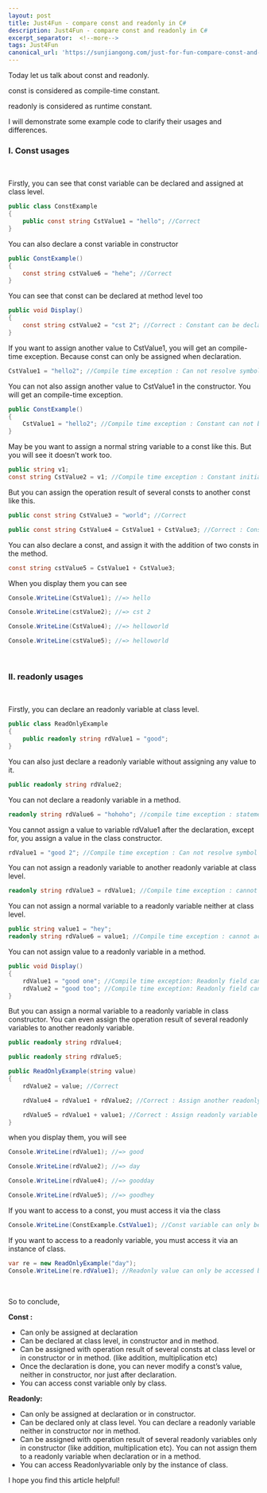 ```yaml
---
layout: post
title: Just4Fun - compare const and readonly in C#
description: Just4Fun - compare const and readonly in C#
excerpt_separator:  <!--more-->
tags: Just4Fun
canonical_url: 'https://sunjiangong.com/just-for-fun-compare-const-and-readonly-in-csharp/'
---
```


Today let us talk about const and readonly.

const is considered as compile-time constant.

readonly is considered as runtime constant.

I will demonstrate some example code to clarify their usages and differences.

<!--more-->

### I. Const usages

<br/>

Firstly, you can see that const variable can be declared and assigned at class level.

```csharp
public class ConstExample
{
    public const string CstValue1 = "hello"; //Correct
}
```

You can also declare a const variable in constructor

```csharp
public ConstExample()
{
    const string cstValue6 = "hehe"; //Correct
}
```

You can see that const can be declared at method level too

```csharp
public void Display()
{
    const string cstValue2 = "cst 2"; //Correct : Constant can be declared in method
}
```

If you want to assign another value to CstValue1, you will get an compile-time exception. Because const can only be assigned when declaration.

```csharp
CstValue1 = "hello2"; //Compile time exception : Can not resolve symbol CstValue1
```

You can not also assign another value to CstValue1 in the constructor. You will get an compile-time exception.

```csharp
public ConstExample()
{
    CstValue1 = "hello2"; //Compile time exception : Constant can not be used as an assignment target
}
```

May be you want to assign a normal string variable to a const like this. But you will see it doesn’t work too.

```csharp
public string v1;
const string CstValue2 = v1; //Compile time exception : Constant initializer must be compile-time constant
```

But you can assign the operation result of several consts to another const like this.

```csharp
public const string CstValue3 = "world"; //Correct

public const string CstValue4 = CstValue1 + CstValue3; //Correct : Constants can only be assigned with values or with consts
```


You can also declare a const, and assign it with the addition of two consts in the method.

```csharp
const string cstValue5 = CstValue1 + CstValue3;
```

When you display them you can see

```csharp
Console.WriteLine(CstValue1); //=> hello

Console.WriteLine(cstValue2); //=> cst 2

Console.WriteLine(CstValue4); //=> helloworld

Console.WriteLine(cstValue5); //=> helloworld
```

<br/>

### II. readonly usages

<br/>

Firstly, you can declare an readonly variable at class level.

```csharp
public class ReadOnlyExample
{
    public readonly string rdValue1 = "good";
}
```

You can also just declare a readonly variable without assigning any value to it.

```csharp
public readonly string rdValue2;
```

You can not declare a readonly variable in a method.

```csharp
readonly string rdValue6 = "hohoho"; //compile time exception : statement expected
```

You cannot assign a value to variable rdValue1 after the declaration, except for, you assign a value in the class constructor.

```csharp
rdValue1 = "good 2"; //Compile time exception : Can not resolve symbol rdValue1
```

You can not assign a readonly variable to another readonly variable at class level.

```csharp
readonly string rdValue3 = rdValue1; //Compile time exception : cannot access non-static field 'rdValue1' in static context
```

You can not assign a normal variable to a readonly variable neither at class level.

```csharp
public string value1 = "hey";
readonly string rdValue6 = value1; //Compile time exception : cannot access non-static field 'value1' in static context
```

You can not assign value to a readonly variable in a method.

```csharp
public void Display()
{
    rdValue1 = "good one"; //Compile time exception: Readonly field can not be used as an assignment target
    rdValue2 = "good too"; //Compile time exception: Readonly field can not be used as an assignment target
}
```


But you can assign a normal variable to a readonly variable in class constructor.
You can even assign the operation result of several readonly variables to another readonly variable.

```csharp
public readonly string rdValue4;

public readonly string rdValue5;

public ReadOnlyExample(string value)
{
    rdValue2 = value; //Correct

    rdValue4 = rdValue1 + rdValue2; //Correct : Assign another readonly variable to another readonly variable can only be done in constructor

    rdValue5 = rdValue1 + value1; //Correct : Assign readonly variable with normal variable to another readonly variable
}
```


when you display them, you will see

```csharp
Console.WriteLine(rdValue1); //=> good

Console.WriteLine(rdValue2); //=> day

Console.WriteLine(rdValue4); //=> goodday

Console.WriteLine(rdValue5); //=> goodhey
```

If you want to access to a const, you must access it via the class

```csharp
Console.WriteLine(ConstExample.CstValue1); //Const variable can only be accessed by class
```

If you want to access to a readonly variable, you must access it via an instance of class.

```csharp
var re = new ReadOnlyExample("day");
Console.WriteLine(re.rdValue1); //Readonly value can only be accessed by instance of class
```

<br/>

So to conclude,

**Const :**

- Can only be assigned at declaration
- Can be declared at class level, in constructor and in method.
- Can be assigned with operation result of several consts at class level or in constructor or in method. (like addition, multiplication
etc)
- Once the declaration is done, you can never modify a const’s value, neither in constructor, nor just after declaration.
- You can access const variable only by class.

**Readonly:**

- Can only be assigned at declaration or in constructor.
- Can be declared only at class level. You can declare a readonly variable neither in constructor nor in method.
- Can be assigned with operation result of several readonly variables only in constructor (like addition, multiplication etc). You can not assign them to a readonly variable when declaration or in a method.
- You can access Readonlyvariable only by the instance of class.


I hope you find this article helpful!

